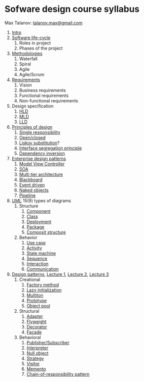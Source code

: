 # Sofware design course syllabus

Max Talanov: talanov.max@gmail.com

1. [Intro](intro.md)
1. [Software life-cycle](software_lifecycle.md)
    1. Roles in project
    1. Phases of the project
1. [Methodologies](methodologies.md)
    1. Waterfall
    1. Spiral
    1. Agile
    1. Agile/Scrum
1. [Requirements](requirements.md)
    1. Vision
    1. Business requirements
    1. Functional requirements
    1. Non-functional requirements
1. Design specification
    1. [HLD](high%20level%20design.md)
    1. [MLD](mid%20level%20design.md#mid-level-design)
    1. [LLD](mid%20level%20design.md#low-level-design)
1. [Principles of design](https://en.wikipedia.org/wiki/SOLID_(object-oriented_design) )
    1. [Single responsibility](https://en.wikipedia.org/wiki/Single_responsibility_principle)
    1. [Open/closed](https://en.wikipedia.org/wiki/Open/closed_principle)
    1. [Liskov substitution](https://en.wikipedia.org/wiki/Liskov_substitution_principle)?
    1. [Interface segregation principle](https://en.wikipedia.org/wiki/Interface_segregation_principle)
    1. [Dependency inversion](https://en.wikipedia.org/wiki/Dependency_inversion_principle)
1. [Enterprise design patterns](edp.md)
    1. [Model View Controller](https://en.wikipedia.org/wiki/Model%E2%80%93view%E2%80%93controller)
    1. [SOA](https://en.wikipedia.org/wiki/Service-oriented_architecture)
    1. [Multi tier architecture](https://en.wikipedia.org/wiki/Multitier_architecture)
    1. [Blackboard](https://en.wikipedia.org/wiki/Blackboard_system)
    1. [Event driven](https://en.wikipedia.org/wiki/Event-driven_architecture)
    1. [Naked objects](https://en.wikipedia.org/wiki/Naked_objects)
    1. [Pipeline](https://en.wikipedia.org/wiki/Pipe_and_filter_architecture)
1. [UML](uml.md) 15(9) types of diagrams
    1. Structure
        1. [Component](Component_diagram.md)
        1. [Class](class_diagram.md)
        1. [Deployment](deployment.md)
        1. [Package](package_diagram.md)
        1. [Composit structure](composit.md)
    1. Behavior
        1. [Use case](use_case.md)
        1. [Activity](activity_diagram.md)
        1. [State machine](state_machine_diagram.md)
        1. [Sequence](sequence_diagram.md)
        1. [Interaction](interaction.md)
        1. [Communication](communication_diagram.md)
1. [Design patterns](https://en.wikipedia.org/wiki/Software_design_pattern), [Lecture 1](design_patterns_1.md), [Lecture 2](design_patterns_2.md), [Lecture 3](design_patterns_3.md)
    1. Creational
        1. [Factory method](https://en.wikipedia.org/wiki/Factory_method) 
        1. [Lazy initialization](https://en.wikipedia.org/wiki/Lazy_initialization)
        1. [Multiton](https://en.wikipedia.org/wiki/Multiton_pattern)
        1. [Prototype](https://en.wikipedia.org/wiki/Prototype_pattern)
        1. [Object pool](https://en.wikipedia.org/wiki/Object_pool_pattern)
    1. Structural
        1. [Adapter](https://en.wikipedia.org/wiki/Adapter_pattern)
        1. [Flyweight](https://en.wikipedia.org/wiki/Flyweight_pattern)
        1. [Decorator](https://en.wikipedia.org/wiki/Decorator_pattern)
        1.  [Facade](https://en.wikipedia.org/wiki/Facade_pattern)
    1. Behavioral
        1. [Publisher/Subscriber](https://en.wikipedia.org/wiki/Publish/subscribe)
        1. [Interpreter](https://en.wikipedia.org/wiki/Interpreter_pattern)
        1. [Null object](https://en.wikipedia.org/wiki/Null_Object_pattern)
        1. [Strategy](https://en.wikipedia.org/wiki/Strategy_pattern)
        1. [Visitor](https://en.wikipedia.org/wiki/Visitor_pattern)
        1. [Memento](https://en.wikipedia.org/wiki/Memento_pattern)
        1. [Chain-of-responsibility pattern](https://en.wikipedia.org/wiki/Chain_of_responsibility_pattern)

